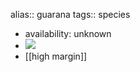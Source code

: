 alias:: guarana
tags:: species

- availability: unknown
- ![](https://peach-geographical-bat-397.mypinata.cloud/ipfs/QmS46XNPGP24VCA1aCEnW2vE9Jy4hJinYRy21ZBfCp5kZd)
- [[high margin]]
